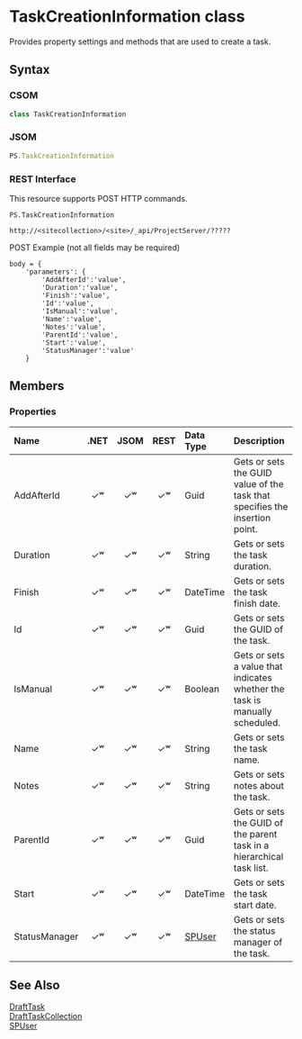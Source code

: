 [comment]: # (Name:TaskCreationInformation)
[comment]: # (Name:Microsoft.ProjectServer.TaskCreationInformation)
[comment]: # (Type:class)
[comment]: # (Status:Complete)

# <a name="name"></a>TaskCreationInformation class

<a name="description"></a>Provides property settings and methods that are used to create a task.

## <a name="syntax"></a>Syntax

### CSOM

```C#
class TaskCreationInformation 
```

### JSOM

```JavaScript
PS.TaskCreationInformation
```

### REST Interface

This resource supports POST HTTP commands.

```
PS.TaskCreationInformation

http://<sitecollection>/<site>/_api/ProjectServer/?????
```
POST Example (not all fields may be required)
```
body = {
	'parameters': {
		'AddAfterId':'value', 
		'Duration':'value', 
		'Finish':'value', 
		'Id':'value', 
		'IsManual':'value', 
		'Name':'value', 
		'Notes':'value', 
		'ParentId':'value', 
		'Start':'value', 
		'StatusManager':'value'		
	}
```

## <a name="members"></a>Members

### <a name="properties"></a>Properties

|**Name**|**.NET**|**JSOM**|**REST**|**Data Type**|**Description**|
|:-----|:-----:|:-----:|:-----:|:-----|:-----|
|<a name="AddAfterId"></a>AddAfterId|&#x2713;&#x02B7;|&#x2713;&#x02B7;|&#x2713;&#x02B7;|Guid|Gets or sets the GUID value of the task that specifies the insertion point.|
|<a name="Duration"></a>Duration|&#x2713;&#x02B7;|&#x2713;&#x02B7;|&#x2713;&#x02B7;|String|Gets or sets the task duration.|
|<a name="Finish"></a>Finish|&#x2713;&#x02B7;|&#x2713;&#x02B7;|&#x2713;&#x02B7;|DateTime|Gets or sets the task finish date.|
|<a name="Id"></a>Id|&#x2713;&#x02B7;|&#x2713;&#x02B7;|&#x2713;&#x02B7;|Guid|Gets or sets the GUID of the task.|
|<a name="IsManual"></a>IsManual|&#x2713;&#x02B7;|&#x2713;&#x02B7;|&#x2713;&#x02B7;|Boolean|Gets or sets a value that indicates whether the task is manually scheduled.|
|<a name="Name"></a>Name|&#x2713;&#x02B7;|&#x2713;&#x02B7;|&#x2713;&#x02B7;|String|Gets or sets the task name.|
|<a name="Notes"></a>Notes|&#x2713;&#x02B7;|&#x2713;&#x02B7;|&#x2713;&#x02B7;|String|Gets or sets notes about the task.|
|<a name="ParentId"></a>ParentId|&#x2713;&#x02B7;|&#x2713;&#x02B7;|&#x2713;&#x02B7;|Guid|Gets or sets the GUID of the parent task in a hierarchical task list.|
|<a name="Start"></a>Start|&#x2713;&#x02B7;|&#x2713;&#x02B7;|&#x2713;&#x02B7;|DateTime|Gets or sets the task start date.|
|<a name="StatusManager"></a>StatusManager|&#x2713;&#x02B7;|&#x2713;&#x02B7;|&#x2713;&#x02B7;|[SPUser](https://msdn.microsoft.com/en-us/library/microsoft.sharepoint.spuser.aspx)|Gets or sets the status manager of the task.|

## <a name="seeAlso"></a>See Also

[DraftTask](DraftTask.md)<br/>
[DraftTaskCollection](DraftTaskCollection.md)<br/>
[SPUser](https://msdn.microsoft.com/library/microsoft.sharepoint.spuser.aspx)<br/>
